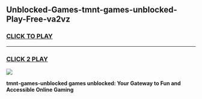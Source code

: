 
## Unblocked-Games-tmnt-games-unblocked-Play-Free-va2vz
<h3>
<a href="https://premium76.site?title=tmnt-games-unblocked&ref=23A">CLICK TO PLAY</a></h3>
<hr>

<h3>
<a href="https://premium76.site?title=tmnt-games-unblocked&ref=23A">CLICK 2 PLAY</a>
  
</h3>

<a href="https://premium76.site?title=tmnt-games-unblocked&ref=23A"><img src="https://clearcache.store/games.png"></a>


**tmnt-games-unblocked games unblocked: Your Gateway to Fun and Accessible Online Gaming**
